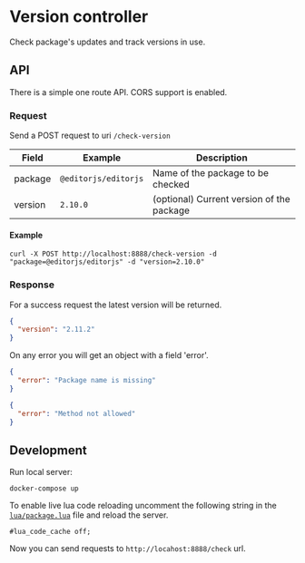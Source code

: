 # Version controller

Check package's updates and track versions in use.

## API

There is a simple one route API. CORS support is enabled.

### Request

Send a POST request to uri `/check-version`

| Field   | Example              | Description                               |
| ------- | -------------------- | ----------------------------------------- |
| package | `@editorjs/editorjs` | Name of the package to be checked         |
| version | `2.10.0`             | (optional) Current version of the package |

#### Example

```shell
curl -X POST http://localhost:8888/check-version -d "package=@editorjs/editorjs" -d "version=2.10.0"
```

### Response 

For a success request the latest version will be returned.

```json
{
  "version": "2.11.2"
}
```

On any error you will get an object with a field 'error'.

```json
{
  "error": "Package name is missing"
}
```

```json
{
  "error": "Method not allowed"
}
```  

## Development

Run local server:

```shell
docker-compose up
```

To enable live lua code reloading uncomment the following string in the [`lua/package.lua`](lua/check-version.lua) file and reload the server.

```nginx
#lua_code_cache off;
``` 

Now you can send requests to `http://locahost:8888/check` url.
